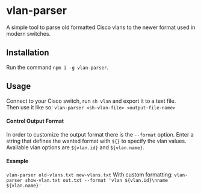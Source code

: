 # vlan-parser

A simple tool to parse old formatted Cisco vlans to the newer format used in modern switches.

## Installation
Run the command ```npm i -g vlan-parser```.

## Usage
Connect to your Cisco switch, run ```sh vlan``` and export it to a text file.<br>
Then use it like so: ```vlan-parser <sh-vlan-file> <output-file-name>```

#### Control Output Format
In order to customize the output format there is the ```--format``` option.
Enter a string that defines the wanted format with ```${}``` to specify the vlan values.
Available vlan options are ```${vlan.id}``` and ```${vlan.name}```.

#### Example
```vlan-parser old-vlans.txt new-vlans.txt```
With custom formatting: ```vlan-parser show-vlan.txt out.txt --format 'vlan ${vlan.id}\nname ${vlan.name}'```